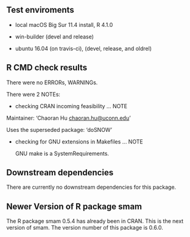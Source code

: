 ## Test enviroments

* local macOS Big Sur 11.4 install, R 4.1.0

* win-builder (devel and release)

* ubuntu 16.04 (on travis-ci), (devel, release, and oldrel)


## R CMD check results
There were no ERRORs, WARNINGs.

There were 2 NOTEs:

* checking CRAN incoming feasibility ... NOTE

Maintainer: ‘Chaoran Hu <chaoran.hu@uconn.edu>’

Uses the superseded package: ‘doSNOW’

* checking for GNU extensions in Makefiles ... NOTE

  GNU make is a SystemRequirements.


## Downstream dependencies

There are currently no downstream dependencies for this package.


## Newer Version of R package smam

The R package smam 0.5.4 has already been in CRAN. This is the next version of smam. The version number of this package is 0.6.0.
